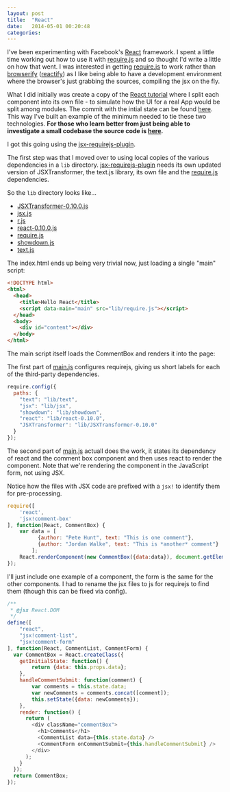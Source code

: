 ```yaml
---
layout: post
title:  "React"
date:   2014-05-01 00:20:48
categories:
---
```


I've been experimenting with Facebook's [React](http://facebook.github.io/react/) framework. 
I spent a little time working out how to use it with [require.js](http://requirejs.org/) and so
thought I'd write a little on how that went. I was interested in getting [require.js](http://requirejs.org/) to 
work rather than [browserify](http://browserify.org) ([reactify](https://github.com/andreypopp/reactify)) 
as I like being able to have a development environment where the browser's just grabbing the sources, compiling the jsx on the fly.

What I did initially was create a copy of the [React tutorial](http://facebook.github.io/react/docs/tutorial.html)
where I split each component into its own file - to simulate how the UI for a real App would be split among modules.
The commit with the intial state can be found [here](https://github.com/thaggie/react-tut/commit/48dc16d106de0b6b9798a0ce6222fbd7bc087788). This way I've built an example of the minimum needed to tie these two technologies. **For those who learn better from just being able
to investigate a small codebase the source code is [here](https://github.com/thaggie/react-tut/).**

I got this going using the [jsx-requirejs-plugin](https://github.com/philix/jsx-requirejs-plugin). 

The first step was that I moved over to using local copies of the various dependencies in a `lib` directory. 
[jsx-requirejs-plugin](https://github.com/philix/jsx-requirejs-plugin) needs its own updated version of JSXTransformer, 
the text.js library, its own file and the [require.js](http://requirejs.org/) dependencies.

So the `lib` directory looks like...

* [JSXTransformer-0.10.0.js](https://raw.githubusercontent.com/alirussell/jsx-requirejs-plugin/master/js/JSXTransformer-0.10.0.js) 
* [jsx.js](https://raw.githubusercontent.com/philix/jsx-requirejs-plugin/master/js/jsx.js)
* [r.js](http://requirejs.org/docs/release/2.1.11/r.js)
* [react-0.10.0.js](http://fb.me/react-0.10.0.js)
* [require.js](http://requirejs.org/docs/release/2.1.11/comments/require.js)
* [showdown.js](http://cdnjs.cloudflare.com/ajax/libs/showdown/0.3.1/showdown.min.js)
* [text.js](https://raw.githubusercontent.com/requirejs/text/latest/text.js)

The index.html ends up being very trivial now, just loading a single "main" script:

``` html
<!DOCTYPE html>
<html>
  <head>
    <title>Hello React</title>
    <script data-main="main" src="lib/require.js"></script>
  </head>
  <body>
    <div id="content"></div>
  </body>
</html>
```

The main script itself loads the CommentBox and renders it into the page:

The first part of [main.js](https://github.com/thaggie/react-tut/blob/master/main.js) configures 
requirejs, giving us short labels for each of the third-party dependencies.

``` js
require.config({
  paths: {
  	"text": "lib/text",
  	"jsx": "lib/jsx",
  	"showdown": "lib/showdown",
    "react": "lib/react-0.10.0",
    "JSXTransformer": "lib/JSXTransformer-0.10.0"
  }
});
```

The second part of [main.js](https://github.com/thaggie/react-tut/blob/master/main.js) actuall does
the work, it states its dependency of react and the comment box component and then uses react to 
render the component. Note that we're rendering the component in the JavaScript form, not using JSX.

Notice how the files with JSX code are prefixed with a `jsx!` to identify them for pre-processing.

``` js
require([
	'react', 
	'jsx!comment-box'
], function(React, CommentBox) {
	var data = [
          {author: "Pete Hunt", text: "This is one comment"},
          {author: "Jordan Walke", text: "This is *another* comment"}
        ];
	React.renderComponent(new CommentBox({data:data}), document.getElementById('content'));
});
```

I'll just include one example of a component, the form is the same for the other components.
I had to rename the jsx files to js for requirejs to find them (though this can be fixed via config).


``` js
/**
 * @jsx React.DOM
 */
define([
    "react", 
    "jsx!comment-list", 
    "jsx!comment-form"
], function(React, CommentList, CommentForm) {
  var CommentBox = React.createClass({
  	getInitialState: function() {
  		return {data: this.props.data};
  	},
  	handleCommentSubmit: function(comment) {
  		var comments = this.state.data;
      	var newComments = comments.concat([comment]);
      	this.setState({data: newComments});
  	},
    render: function() {
      return (
        <div className="commentBox">
          <h1>Comments</h1>
          <CommentList data={this.state.data} />
          <CommentForm onCommentSubmit={this.handleCommentSubmit} />
        </div>
      );
    }
  });
  return CommentBox;
});
```


